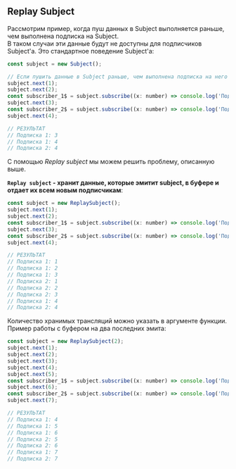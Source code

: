 ## Replay Subject

Рассмотрим пример, когда пуш данных в Subject выполняется раньше, чем выполнена подписка на Subject.    
В таком случаи эти данные будут не доступны для подписчиков Subject'а. Это стандартное поведение Subject'а:
```js
const subject = new Subject();

// Если пушить данные в Subject раньше, чем выполнена подписка на него - данные будут утеряны
subject.next(1);
subject.next(2);
const subscriber_1$ = subject.subscribe((x: number) => console.log('Подписка 1:', x));
subject.next(3);
const subscriber_2$ = subject.subscribe((x: number) => console.log('Подписка 2:', x));
subject.next(4);

// РЕЗУЛЬТАТ
// Подписка 1: 3
// Подписка 1: 4
// Подписка 2: 4
```

С помощью *Replay subject* мы можем решить проблему, описанную выше.   

**`Replay subject` - хранит данные, которые эмитит subject, в буфере и отдает их всем новым подписчикам**:

```js
const subject = new ReplaySubject();
subject.next(1);
subject.next(2);
const subscriber_1$ = subject.subscribe((x: number) => console.log('Подписка 1:', x));
subject.next(3);
const subscriber_2$ = subject.subscribe((x: number) => console.log('Подписка 2:', x));
subject.next(4);

// РЕЗУЛЬТАТ
// Подписка 1: 1
// Подписка 1: 2
// Подписка 1: 3
// Подписка 2: 1
// Подписка 2: 2
// Подписка 2: 3
// Подписка 1: 4
// Подписка 2: 4
```

Количество хранимых трансляций можно указать в аргументе функции.   
Пример работы с буфером на два последних эмита:

```js
const subject = new ReplaySubject(2);
subject.next(1);
subject.next(2);
subject.next(3);
subject.next(4);
subject.next(5);
const subscriber_1$ = subject.subscribe((x: number) => console.log('Подписка 1:', x));
subject.next(6);
const subscriber_2$ = subject.subscribe((x: number) => console.log('Подписка 2:', x));
subject.next(7);

// РЕЗУЛЬТАТ
// Подписка 1: 4
// Подписка 1: 5
// Подписка 1: 6
// Подписка 2: 5
// Подписка 2: 6
// Подписка 1: 7
// Подписка 2: 7
```